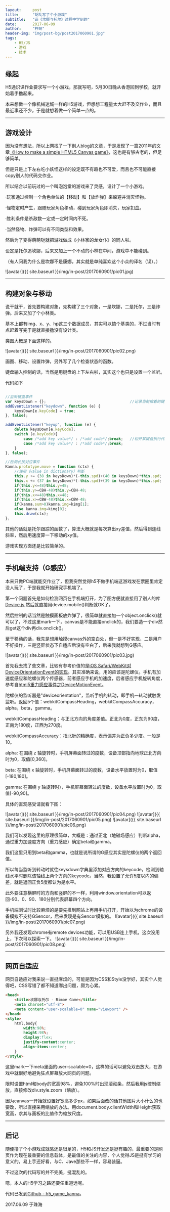 ```yaml
---
layout:     post
title:      "胡乱写了个小游戏"
subtitle:   "造《坎娜与托尔》过程中学到的"
date:       2017-06-09
author:     "柠萌"
header-img: "img/post-bg/post2017060901.jpg"
tags:
    - H5/JS
    - 游戏
    - 技术
---
```




## 缘起

H5通识课作业要求写一个小游戏，那就写吧，5月30日晚从香港回到学校，就开始着手撸起来。

本来想做一个像机械迷城一样的H5游戏，但想想工程量太大赶不及交作业，而且最近事还不少，于是就想着做一个简单一点的。

---

## 游戏设计

因为没有想法，所以上网找了一下别人blog的文章，于是发现了一篇2011年的文章[《How to make a simple HTML5 Canvas game》](http://www.lostdecadegames.com/how-to-make-a-simple-html5-canvas-game/)，这也是有够古老的，但足够简单。

但是只是上下左右吃小妖怪这样的设定既不有趣也不可爱，而且也不可能直接copy别人的代码交作业。

所以结合以前玩过的一个叫泡泡堂的游戏来了灵感，设计了一个小游戏。

·玩家通过控制一个角色单位的【移动】和【放炸弹】来躲避并消灭怪物。

·怪物定时产生，跟随玩家角色移动，碰到玩家角色即消失，玩家扣血。

·胜利条件是杀敌数一定或一定时间内不死。

·当然怪物、炸弹可以有不同类型和效果。

然后为了变得萌萌哒就把游戏做成《小林家的龙女仆》的同人啦。

设定是托尔追坎娜，后来又加上一个不动的小林在中间，游戏中不能碰到。

（有人问我为什么是坎娜不是康娜，其实就是单纯喜欢这个小众的译名（误）。）

![avatar]({{ site.baseurl }}/img/in-post/2017060901/pic01.jpg)

---

## 构建对象与移动

说干就干，首先要构建对象，先构建了三个对象，一是坎娜，二是托尔，三是炸弹。后来又加了个小林类。

基本上都有img、x、y、hp这三个数据成员，其实可以搞个基类的，不过当时有点赶着写完于是就直接撸没有设计类。

类图大概是下面这样的。

![avatar]({{ site.baseurl }}/img/in-post/2017060901/pic02.png)

画图、移动、设置炸弹，另外写了几个检查状态的函数。

键盘输入控制的话，当然是用键盘的上下左右啦，其实这个也只是设置一个监听。

代码如下

```javascript

//监听键盘事件
var keysDown = {};                                     //记录当前按着的键
addEventListener("keydown", function (e) {
    keysDown[e.keyCode] = true;
}, false);

addEventListener("keyup", function (e) {
    delete keysDown[e.keyCode];
    switch (e.keyCode){
        case /*add key value*/ : /*add code*/;break;   //松开某键盘执行代码
        case /*add key value*/ : /*add code*/;break;
    }
}, false);

//检测长按对应事件
Kanna.prototype.move = function (ctx) {
    //使用（value in dictionary）判断
    this.y += (38 in keysDown)*(-this.spd)+(40 in keysDown)*this.spd;
    this.x += (37 in keysDown)*(-this.spd)+(39 in keysDown)*this.spd;
    if(this.y<=48)this.y=48;
    if(this.y>=CBH-48)this.y=CBH-48;
    if(this.x<=48)this.x=48;
    if(this.x>=CBW-48)this.x=CBW-48;
    if(kanna.sum>0)kanna.img=kimg[1];
    else kanna.img=kimg[0];
    this.draw(ctx);
};

```

其他的话就是托尔跟踪的函数了，算法大概就是每次算出xy差值，然后得到连线斜率，然后用速度算一下移动的xy值。

游戏实现方面还是比较简单的。

---

## 手机端支持（G感应）

本来只做PC端就能交作业了，但我突然觉得h5不做手机端这游戏发在票圈里肯定没人玩了，于是我就开始研究手机端了。

第一个问题首先是如何检测网页在手机端打开，为了图方便就直接用了别人的库[Device.js](https://github.com/matthewhudson/device.js/blob/master/lib/device.js),然后就直接用device.mobile()判断就OK了。

然后控制的话当然是触摸画板放炸弹了，很简单就直接加一个object.onclick()就可以了，不过这里mark一下，canvas是不能直接onclick的，我们要造一个div然后get这个div再div.onclick()。

至于移动的话，我先是想用触摸canvas外的空白处，但一是不好实现，二是用户不好操作，三是竖屏状态下自适应后没有空白了，后来我就想到G感应。

![avatar]({{ site.baseurl }}/img/in-post/2017060901/pic03.jpg)

首先我去找了些文章，比较有参考价值的是[iOS Safari/WebKit对DeviceOrientationEvent的实现](https://blog.csdn.net/hursing/article/details/9046837)。其实准确来说，用的应该是陀螺仪。手机有加速度感应和陀螺仪两个传感器，前者感应手机的加速度，后者感应手机旋转角度，参考自[html5重力感应事件之DeviceMotionEvent](https//www.haorooms.com/post/html5_DeviceMotionEvent)。

陀螺仪的监听器是"deviceorientation"，监听手机的转动，即手机一转动就触发监听。返回5个值：webkitCompassHeading，webkitCompassAccuracy，alpha，beta，gamma。

webkitCompassHeading：与正北方向的角度差值。正北为0度，正东为90度，正南为180度，正西为270度。

webkitCompassAccuracy：指北针的精确度，表示偏差为正负多少度。一般是10。

alpha: 在围绕 z 轴旋转时，手机屏幕面转过的度数，设备顶部指向地球正北方向时为0，取值[0,360]。

beta: 在围绕 x 轴旋转时，手机屏幕面转过的度数，设备水平放置时为0，取值[-180,180]。

gamma: 在围绕 y 轴旋转时），手机屏幕面转过的度数，设备水平放置时为0，取值[-90,90]。

具体的直观感受请就看下图：

![avatar]({{ site.baseurl }}/img/in-post/2017060901/pic04.png)
![avatar]({{ site.baseurl }}/img/in-post/2017060901/pic05.png)
![avatar]({{ site.baseurl }}/img/in-post/2017060901/pic06.png)


我们可以发现这里的原理很简单，大概是：通过正北（地磁场感应）判断alpha，通过重力加速度方向（重力感应）确定beta和gamma。

我们这里只用到beta和gamma，也就是说所谓的G感应其实是陀螺仪的两个返回值。

所以每当监听到转动时就往keysdown字典里添加对应方向的keycode，检测到轴线水平时删除该轴线上两个方向的keycode。当然，我设置了允许5度以内的偏差，就是返回正负5度都认为是水平。

此外要注意横屏时的方向和竖屏的不一样，利用window.orientation可以返回-90、0、90、180分别代表屏幕四个方向。

手机端测试时比较麻烦的是要先推到网站上再用手机打开，开始以为chrome的设备模拟不支持GSencor，后来发现是有Sencor模拟的。
![avatar]({{ site.baseurl }}/img/in-post/2017060901/pic07.png)

另外我还发现chrome有remote devices功能，可以用USB连上手机，这次没用上，下次可以探索一下。
![avatar]({{ site.baseurl }}/img/in-post/2017060901/pic08.png)

---

## 网页自适应

网页自适应对我来说一直挺麻烦的，可能是因为CSS和Style没学好，其实个人觉得吧，CSS写错了都不知道哪出问题，颇为心累。

```html
<head>
    <title>坎娜与托尔 - Rimoe Game</title>
    <meta charset="utf-8">
    <meta content="user-scalable=0" name="viewport" />
</head>
<style>
    html,body{
        width:98%;
        height:98%;
        display:flex;
        justify-content:center;
        align-items:center;
    }   
</style>
```

这里mark一下meta里面的user-scalable=0，这样的话可以避免双击放大，在游戏中就很好地避免狂点屏幕放大网页的问题。

限时设置html和body的宽高98%，避免100%时出现滚动条，然后我用js控制缩放，直接修改div.style.zoom（缩放）。

因为canvas一开始就设置好宽高多少px，如果后面改的话其他图片大小什么的也要改，所以直接采用缩放的办法。用document.body.clientWidth和Height获取宽高，求其与画板的比值作为缩放尺度。

---

## 后记

随便撸了个小游戏成就感还是很足的，H5和JS开发还是挺有趣的，最重要的是网页作为现在最重要的信息载体，是最值的关注的内容，个人觉得JS是挺有学习的意义的，易上手还好看，与C、Jave那些不一样，容易装逼。

不过这次的代码写的并不完美，挺混乱的。

嗯，本人的H5学习之路还要任重道远呢。

代码已发到[Github - h5_game_kanna](https://github.com/codeRimoe/h5_game_kanna)。

2017.06.09 于珠海
